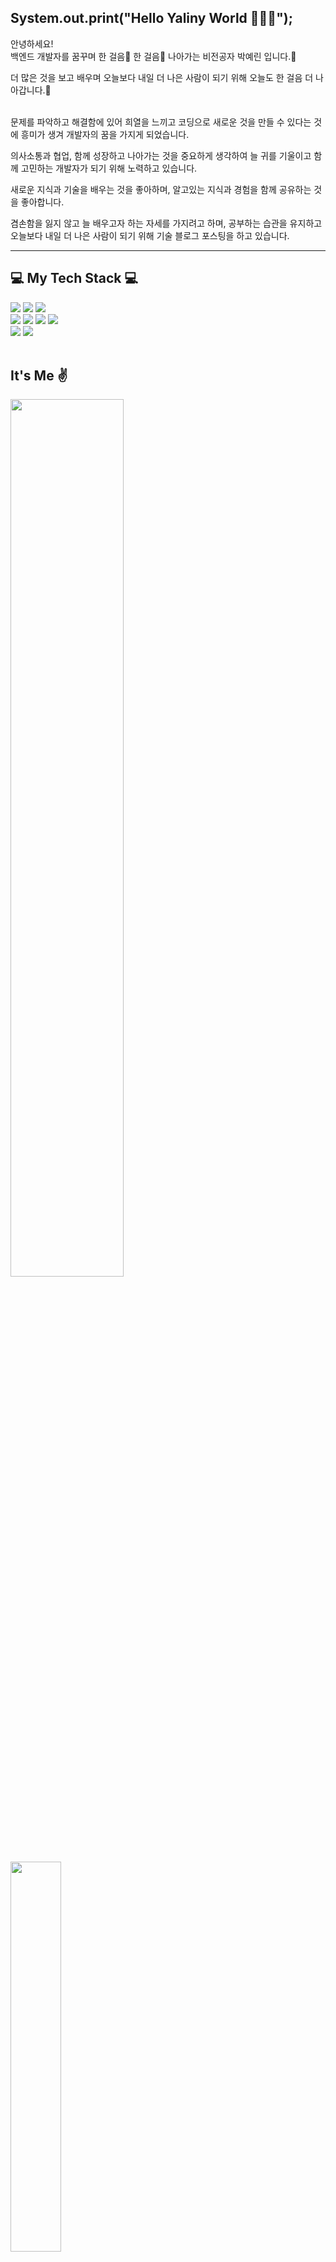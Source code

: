 ## System.out.print("Hello Yaliny World 👋👋👋");
<div>
  안녕하세요!<br>
  백엔드 개발자를 꿈꾸며 한 걸음🚶 한 걸음🚶 나아가는 비전공자 박예린 입니다.🐣 <br>

  더 많은 것을 보고 배우며 오늘보다 내일 더 나은 사람이 되기 위해 오늘도 한 걸음 더 나아갑니다.🏃<br><br>

  문제를 파악하고 해결함에 있어 희열을 느끼고 코딩으로 새로운 것을 만들 수 있다는 것에 흥미가 생겨 개발자의 꿈을 가지게 되었습니다.<br>

  의사소통과 협업, 함께 성장하고 나아가는 것을 중요하게 생각하여 늘 귀를 기울이고 함께 고민하는 개발자가 되기 위해 노력하고 있습니다.<br>

  새로운 지식과 기술을 배우는 것을 좋아하며, 알고있는 지식과 경험을 함께 공유하는 것을 좋아합니다.<br>

  겸손함을 잃지 않고 늘 배우고자 하는 자세를 가지려고 하며, 공부하는 습관을 유지하고 오늘보다 내일 더 나은 사람이 되기 위해 기술 블로그 포스팅을 하고 있습니다.<br>
</div>

***

## 💻 My Tech Stack 💻
<div align=left>
  <img src="https://img.shields.io/badge/java-007396?style=for-the-badge&logo=java&logoColor=white">
  <img src="https://img.shields.io/badge/Spring-6DB33F?style=for-the-badge&logo=Spring&logoColor=white">
  <img src="https://img.shields.io/badge/-ORACLE-F80000?style=for-the-badge&logo=oracle">
  <br>
  <img src="https://img.shields.io/badge/-HTML5-E34F26?style=for-the-badge&logo=html5&logoColor=ffffff">
  <img src="https://img.shields.io/badge/-CSS3-1572B6?style=for-the-badge&logo=css3">
  <img src="https://img.shields.io/badge/javascript-F7DF1E?style=for-the-badge&logo=javascript&logoColor=black">
  <img src="https://img.shields.io/badge/-jQuery-0769AD?style=for-the-badge&logo=jquery">
  <br>
  
  <img src="https://img.shields.io/badge/git-F05032?style=for-the-badge&logo=git&logoColor=white">
  <img src="https://img.shields.io/badge/github-181717?style=for-the-badge&logo=github&logoColor=white">
  <br>  
</div>
<br>

## It's Me ✌️
<div align=left>  
  <img style="width: 60%" src="https://github-readme-stats.vercel.app/api?username=Yelin-park&show_icons=true&theme=dracula">
  <img style="width: 40%" src="https://github-readme-stats.vercel.app/api/top-langs/?username=Yelin-park&layout=compact&theme=dark">
</div>
<br>

## Project 📚
- <a href="https://github.com/Yelin-park/SpringProject_TODOLIST">Spring Project - 인생은 점진적 과부하(todolist)</a>
- <a href="https://github.com/Yelin-park/OracleProject_MarketKurly"> Oracle Data Base Project - MarketKurly</a>
<br>

## Education ✏️
- 2022.02.15 ~ 2022.08.02 쌍용교육센터(수료)
- 2018.03 ~ 2022.02 아주대학교 글로벌경영학과(졸업)

## Awards 🏆
- 아주대학교 경영대학 개인 프레젠테이션 발표 우수상

## Certification 📜
- 정보처리기사(필기)
- 정보처리기능사
- 워드프로세스 1급
- 컴퓨터활용능력 2급
- ITQ 엑셀 A등급
- 전산회계 1,2급
- 전산회계운용사 3급
- 협상전문가 3급

<div align=right>
<a href="https://yelin1217.tistory.com/"><img
src="http://img.shields.io/badge/-Tech%20Blog-655ced?style=flat&logo=github&link=https://applejam34.tistory.com/"
style="height : auto; margin-left : 10px; margin-right : 10px;"/></a>
<img src="https://hits.seeyoufarm.com/api/count/incr/badge.svg?url=https%3A%2F%2Fgithub.com%2FYelin-park&count_bg=%2379C83D&title_bg=%23555555&icon=&icon_color=%23E7E7E7&title=hits&edge_flat=true">
</div>
